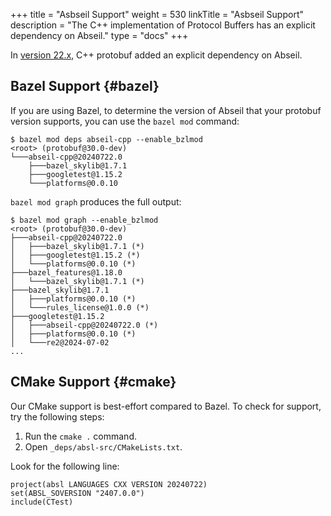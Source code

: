 +++
title = "Asbseil Support"
weight = 530
linkTitle = "Asbseil Support"
description = "The C++ implementation of Protocol Buffers has an explicit dependency on Abseil."
type = "docs"
+++

In [version 22.x](/news/v22#abseil-dep), C++ protobuf
added an explicit dependency on Abseil.

## Bazel Support {#bazel}

If you are using Bazel, to determine the version of Abseil that your protobuf
version supports, you can use the `bazel mod` command:

```shell
$ bazel mod deps abseil-cpp --enable_bzlmod
<root> (protobuf@30.0-dev)
└───abseil-cpp@20240722.0
    ├───bazel_skylib@1.7.1
    ├───googletest@1.15.2
    └───platforms@0.0.10
```

`bazel mod graph` produces the full output:

```shell
$ bazel mod graph --enable_bzlmod
<root> (protobuf@30.0-dev)
├───abseil-cpp@20240722.0
│   ├───bazel_skylib@1.7.1 (*)
│   ├───googletest@1.15.2 (*)
│   └───platforms@0.0.10 (*)
├───bazel_features@1.18.0
│   └───bazel_skylib@1.7.1 (*)
├───bazel_skylib@1.7.1
│   ├───platforms@0.0.10 (*)
│   └───rules_license@1.0.0 (*)
├───googletest@1.15.2
│   ├───abseil-cpp@20240722.0 (*)
│   ├───platforms@0.0.10 (*)
│   └───re2@2024-07-02
...
```

## CMake Support {#cmake}

Our CMake support is best-effort compared to Bazel. To check for support, try
the following steps:

1.  Run the `cmake .` command.
2.  Open `_deps/absl-src/CMakeLists.txt`.

Look for the following line:

```
project(absl LANGUAGES CXX VERSION 20240722)
set(ABSL_SOVERSION "2407.0.0")
include(CTest)
```
